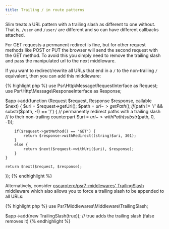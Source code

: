 ```yaml
---
title: Trailing / in route patterns
---
```


Slim treats a URL pattern with a trailing slash as different to one without. That is, `/user` and `/user/` are different and so can have different callbacks attached.

For GET requests a permanent redirect is fine, but for other request methods like POST or PUT the browser will send the second request with the GET method. To avoid this you simply need to remove the trailing slash and pass the manipulated url to the next middleware.

If you want to redirect/rewrite all URLs that end in a `/` to the non-trailing `/` equivalent, then you can add this middleware:

{% highlight php %}
use Psr\Http\Message\RequestInterface as Request;
use Psr\Http\Message\ResponseInterface as Response;

$app->add(function (Request $request, Response $response, callable $next) {
    $uri = $request->getUri();
    $path = $uri->getPath();
    if ($path != '/' && substr($path, -1) == '/') {
        // permanently redirect paths with a trailing slash
        // to their non-trailing counterpart
        $uri = $uri->withPath(substr($path, 0, -1));
        
        if($request->getMethod() == 'GET') {
            return $response->withRedirect((string)$uri, 301);
        }
        else {
            return $next($request->withUri($uri), $response);
        }
    }

    return $next($request, $response);
});
{% endhighlight %}

Alternatively, consider [oscarotero/psr7-middlewares' TrailingSlash](//github.com/oscarotero/psr7-middlewares#trailingslash) middleware which also allows you to force a trailing slash to be appended to all URLs:

{% highlight php %}
use Psr7Middlewares\Middleware\TrailingSlash;

$app->add(new TrailingSlash(true)); // true adds the trailing slash (false removes it)
{% endhighlight %}
